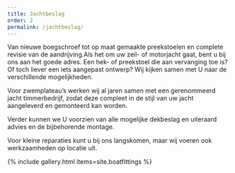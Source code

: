 ```yaml
---
title: Jachtbeslag
order: 2
permalink: /jachtbeslag/
---
```


Van nieuwe boegs­chroef tot op maat gemaakte preek­stoelen en complete revisie van de aandrijving.Als het om uw zeil- of
motor­jacht gaat, bent u bij ons aan het goede adres. Een hek- of preek­stoel die aan vervanging toe is? Of toch liever
een iets aangepast ontwerp? Wij kijken samen met U naar de verschillende mogelijk­heden.

Voor zwem­plateau’s werken wij al jaren samen met een gerenommeerd jacht timmer­bedrijf, zodat deze compleet in de stijl
van uw jacht aangeleverd en gemonteerd kan worden.

Verder kunnen we U voorzien van alle mogelijke dekbeslag en uiteraard advies en de bijbehorende montage.

Voor kleine reparaties kunt u bij ons langskomen, maar wij voeren ook werkzaamheden op locatie uit.

{% include gallery.html items=site.boatfittings %}
